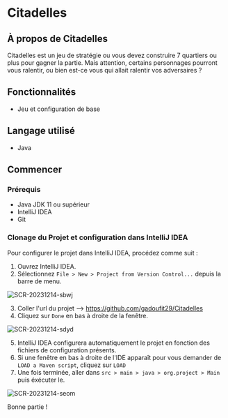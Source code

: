 # Citadelles

## À propos de Citadelles

Citadelles est un jeu de stratégie ou vous devez construire 7 quartiers ou plus pour gagner la partie. Mais attention, certains personnages pourront vous ralentir, ou bien est-ce vous qui allait ralentir vos adversaires ?

## Fonctionnalités

- Jeu et configuration de base

## Langage utilisé

- Java

## Commencer

### Prérequis

- Java JDK 11 ou supérieur
- IntelliJ IDEA
- Git

### Clonage du Projet et configuration dans IntelliJ IDEA

Pour configurer le projet dans IntelliJ IDEA, procédez comme suit :

1. Ouvrez IntelliJ IDEA.
2. Sélectionnez `File > New > Project from Version Control...` depuis la barre de menu.


![SCR-20231214-sbwj](https://github.com/gadoufit29/Citadelles/assets/76166929/fa41bad6-c04e-4fca-9edb-fa6a04dbf3d2)

3. Coller l'url du projet --> https://github.com/gadoufit29/Citadelles
4. Cliquez sur `Done` en bas à droite de la fenêtre.


![SCR-20231214-sdyd](https://github.com/gadoufit29/Citadelles/assets/76166929/df27ee86-2b3e-4483-8e4b-807f6b758dc8)

5. IntelliJ IDEA configurera automatiquement le projet en fonction des fichiers de configuration présents.
6. Si une fenêtre en bas à droite de l'IDE apparaît pour vous demander de `LOAD a Maven script`, cliquez sur `LOAD`
7. Une fois terminée, aller dans `src > main > java > org.project > Main` puis éxécuter le.


![SCR-20231214-seom](https://github.com/gadoufit29/Citadelles/assets/76166929/34865a6e-9d3a-4f38-a6cf-3923e383f90a)

Bonne partie !
